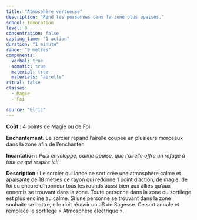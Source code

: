 ```yaml
---
title: "Atmosphère vertueuse"
description: "Rend les personnes dans la zone plus apaisés."
school: Invocation
level: 0
concentration: false
casting_time: "1 action"
duration: "1 minute"
range: "9 mètres"
components:
  verbal: true
  somatic: true
  material: true
  materials: "airelle"
ritual: false
classes:
  - Magie
  - Foi

source: "Elric"
---
```

**Coût** : 4 points de Magie ou de Foi  

**Enchantement**. Le sorcier répand l’airelle coupée en plusieurs morceaux dans la zone afin de l’enchanter. 

**Incantation** : *Paix enveloppe, calme apaise, que l'airelle offre un refuge à tout ce qui respire ici!*   

**Description** : Le sorcier qui lance ce sort crée une atmosphère calme et apaisante de 18 mètres de rayon qui redonne 1 point d’action, de magie, de foi ou encore d'honneur tous les rounds aussi bien aux alliés qu’aux ennemis se trouvant dans la zone. Toute personne dans la zone du sortilège est plus encline au calme. Si une personne se trouvant dans la zone souhaite se battre, elle doit réussir un JS de Sagesse. Ce sort annule et remplace le sortilège « Atmosphère électrique ».  
